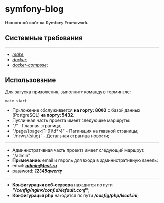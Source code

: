 # symfony-blog
Новостной сайт на Symfony Framework.

## Системные требования

---
- *[make](https://www.gnu.org/software/make/)*;
- *[docker](https://docs.docker.com/engine/install/ubuntu/)*;
- *[docker-compose](https://docs.docker.com/compose/install/)*;

## Использование

Для запуска приложения, выполните команду в терминале:
```
make start
```
- Приложение обслуживается **на порту: 8000** с базой данных (PostgreSQL) **на порту: 5432**.
- Публичная часть проекта имеет следующие маршруты:
- "/" - Главная страница;
- "/page/{page<[1-9]\d*>}" - Пагинация на главной страницы;
- "/news/{slug}" - Детальная страница новости;
---
- Административная часть проекта имеет следующий маршрут:
- "/admin"
- **Примечание:** email и пароль для входа в административную панель:
- email: ***admin@test.ru***
- password: ***12345qwerty***

---
- **Конфигурация веб-сервера** находится по пути ***"/config/nginx/conf.d/default.conf"***;
- **Конфигурация php** находится по пути ***/config/php/local.ini***;